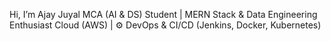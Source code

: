 Hi, I’m Ajay Juyal
MCA (AI & DS) Student | MERN Stack & Data Engineering Enthusiast
Cloud (AWS) | ⚙️ DevOps & CI/CD (Jenkins, Docker, Kubernetes)

<!---
ajayjuyal16/ajayjuyal16 is a ✨ special ✨ repository because its `README.md` (this file) appears on your GitHub profile.
You can click the Preview link to take a look at your changes.
--->
